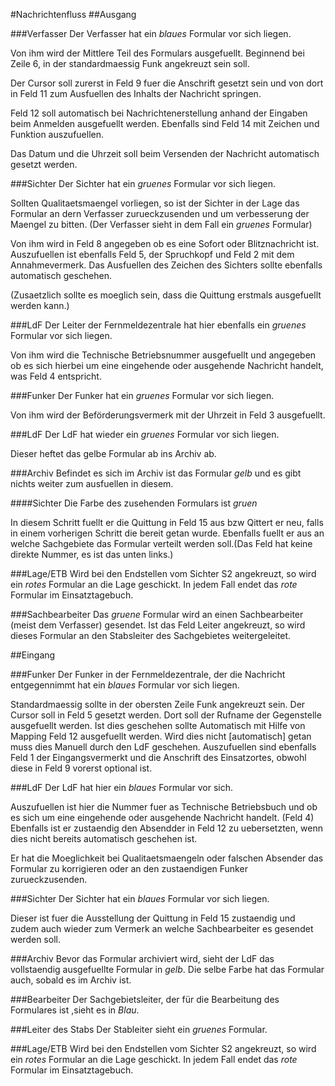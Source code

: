 #Nachrichtenfluss
##Ausgang

###Verfasser
Der Verfasser hat ein *blaues* Formular vor sich liegen. 

Von ihm wird der Mittlere Teil des Formulars ausgefuellt. Beginnend bei Zeile 6, in der standardmaessig Funk angekreuzt sein soll.

Der Cursor soll zurerst in Feld 9 fuer die Anschrift gesetzt sein und von dort in Feld 11 zum Ausfuellen des Inhalts der Nachricht springen.

Feld 12 soll automatisch bei Nachrichtenerstellung anhand der Eingaben beim Anmelden ausgefuellt werden.
Ebenfalls sind Feld 14 mit Zeichen und Funktion auszufuellen.

Das Datum und die Uhrzeit soll beim Versenden der Nachricht automatisch gesetzt werden.

###Sichter
Der Sichter hat ein *gruenes* Formular vor sich liegen.

Sollten Qualitaetsmaengel vorliegen, so ist der Sichter in der Lage das Formular an dern Verfasser zurueckzusenden und um verbesserung der Maengel zu bitten. (Der Verfasser sieht in dem Fall ein *gruenes* Formular)

Von ihm wird in Feld 8 angegeben ob es eine Sofort oder Blitznachricht ist. Auszufuellen ist ebenfalls Feld 5, der Spruchkopf und Feld 2 mit dem Annahmevermerk. Das Ausfuellen des Zeichen des Sichters sollte ebenfalls automatisch geschehen.

(Zusaetzlich sollte es moeglich sein, dass die Quittung erstmals ausgefuellt werden kann.)

###LdF
Der Leiter der Fernmeldezentrale hat hier ebenfalls ein *gruenes* Formular vor sich liegen.

Von ihm wird die Technische Betriebsnummer ausgefuellt und angegeben ob es sich hierbei um eine eingehende oder ausgehende Nachricht handelt, was Feld 4 entspricht.

###Funker
Der Funker hat ein *gruenes* Formular vor sich liegen.

Von ihm wird der Beförderungsvermerk mit der Uhrzeit in Feld 3 ausgefuellt.

###LdF
Der LdF hat wieder ein *gruenes* Formular vor sich liegen.

Dieser heftet das gelbe Formular ab ins Archiv ab.

###Archiv
Befindet es sich im Archiv ist das Formular *gelb* und es gibt nichts weiter zum ausfuellen in diesem.

####Sichter
Die Farbe des zusehenden Formulars ist *gruen*

In diesem Schritt fuellt er die Quittung in Feld 15 aus bzw Qittert er neu, falls in einem vorherigen Schritt die bereit getan wurde. Ebenfalls fuellt er aus an welche Sachgebiete das Formular verteilt werden soll.(Das Feld hat keine direkte Nummer, es ist das unten links.) 

###Lage/ETB
Wird bei den Endstellen vom Sichter S2 angekreuzt, so wird ein *rotes* Formular an die Lage geschickt.
In jedem Fall endet das *rote* Formular im Einsatztagebuch.

###Sachbearbeiter
Das *gruene* Formular wird an einen Sachbearbeiter (meist dem Verfasser) gesendet. Ist das Feld Leiter angekreuzt, so wird dieses Formular an den Stabsleiter des Sachgebietes weitergeleitet.

##Eingang

###Funker
Der Funker in der Fernmeldezentrale, der die Nachricht entgegennimmt hat ein *blaues* Formular vor sich liegen.

Standardmaessig sollte in der obersten Zeile Funk angekreuzt sein. Der Cursor soll in Feld 5 gesetzt werden. Dort soll der Rufname der Gegenstelle ausgefuellt werden. Ist dies geschehen sollte Automatisch mit Hilfe von Mapping Feld 12 ausgefuellt werden. Wird dies nicht [automatisch] getan muss dies Manuell durch den LdF geschehen.
Auszufuellen sind ebenfalls Feld 1 der Eingangsvermerkt und die Anschrift des Einsatzortes, obwohl diese in Feld 9 vorerst optional ist. 

###LdF
Der LdF hat hier ein *blaues* Formular vor sich.

Auszufuellen ist hier die Nummer fuer as Technische Betriebsbuch und ob es sich um eine eingehende oder ausgehende Nachricht handelt. (Feld 4)
Ebenfalls ist er zustaendig den Absendder in Feld 12 zu uebersetzten, wenn dies nicht bereits automatisch geschehen ist. 

Er hat die Moeglichkeit bei Qualitaetsmaengeln oder falschen Absender das Formular zu korrigieren oder an den zustaendigen Funker zurueckzusenden.

###Sichter 
Der Sichter hat ein *blaues* Formular vor sich liegen.

Dieser ist fuer die Ausstellung der Quittung in Feld 15 zustaendig und zudem auch wieder zum Vermerk an welche Sachbearbeiter es gesendet werden soll. 

###Archiv
Bevor das Formular archiviert wird, sieht der LdF das vollstaendig ausgefuellte Formular in *gelb*. Die selbe Farbe hat das Formular auch, sobald es im Archiv ist.

###Bearbeiter
Der Sachgebietsleiter, der für die Bearbeitung des Formulares ist ,sieht es in *Blau*.

###Leiter des Stabs
Der Stableiter sieht ein *gruenes* Formular.

###Lage/ETB
Wird bei den Endstellen vom Sichter S2 angekreuzt, so wird ein *rotes* Formular an die Lage geschickt.
In jedem Fall endet das *rote* Formular im Einsatztagebuch. 